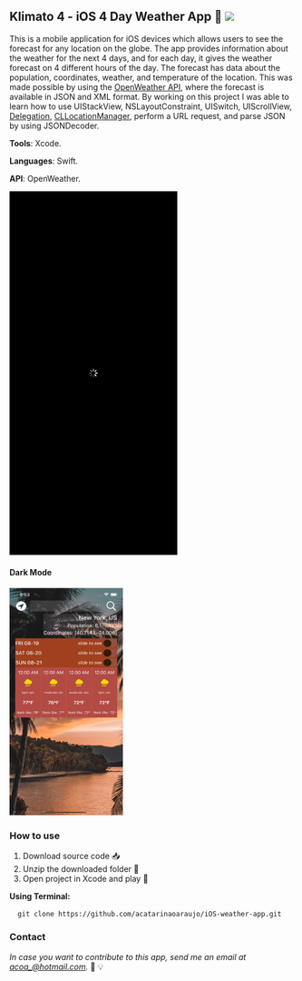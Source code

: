 ## Klimato 4 - iOS 4 Day Weather App :iphone: <img src="https://developer.apple.com/swift/images/swift-og.png" width="40">
This is a mobile application for iOS devices which allows users to see the forecast for any location on the globe. The app provides
information about the weather for the next 4 days, and for each day, it gives the weather forecast on 4 different hours of the day.
The forecast has data about the population, coordinates, weather, and temperature of the location. This was made possible by using
the [OpenWeather API](https://openweathermap.org/forecast5), where the forecast is available in JSON and XML format. By working on this project I was able to learn how to use UIStackView, NSLayoutConstraint, UISwitch, UIScrollView, [Delegation](https://www.swiftbysundell.com/articles/delegation-in-swift/),
  [CLLocationManager](https://developer.apple.com/documentation/corelocation/cllocationmanager), perform a URL request, and parse JSON by using JSONDecoder.

<p><b>Tools</b>: Xcode.</p>
<p><b>Languages</b>: Swift. </p>
<p><b>API</b>: OpenWeather. </p>

![](images/klimato-4.gif)

#### Dark Mode
<img src="images/klimato-4-darkmode.png" width="200" height="400" />

### How to use
1. Download source code :inbox_tray:
2. Unzip the downloaded folder :open_file_folder:
3. Open project in Xcode and play :calling:

**Using Terminal:**
```
  git clone https://github.com/acatarinaoaraujo/iOS-weather-app.git
  ```
 ### Contact
 <em> In case you want to contribute to this app, send me an email at acoa_@hotmail.com.</em> :postbox: :bulb:
